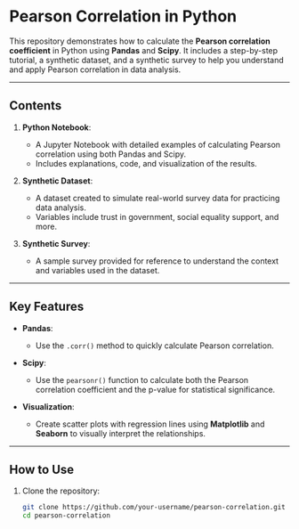 # Pearson Correlation in Python

This repository demonstrates how to calculate the **Pearson correlation coefficient** in Python using **Pandas** and **Scipy**. It includes a step-by-step tutorial, a synthetic dataset, and a synthetic survey to help you understand and apply Pearson correlation in data analysis.

---

## **Contents**
1. **Python Notebook**:
   - A Jupyter Notebook with detailed examples of calculating Pearson correlation using both Pandas and Scipy.
   - Includes explanations, code, and visualization of the results.

2. **Synthetic Dataset**:
   - A dataset created to simulate real-world survey data for practicing data analysis.
   - Variables include trust in government, social equality support, and more.

3. **Synthetic Survey**:
   - A sample survey provided for reference to understand the context and variables used in the dataset.

---

## **Key Features**
- **Pandas**:
  - Use the `.corr()` method to quickly calculate Pearson correlation.
  
- **Scipy**:
  - Use the `pearsonr()` function to calculate both the Pearson correlation coefficient and the p-value for statistical significance.

- **Visualization**:
  - Create scatter plots with regression lines using **Matplotlib** and **Seaborn** to visually interpret the relationships.

---

## **How to Use**
1. Clone the repository:
   ```bash
   git clone https://github.com/your-username/pearson-correlation.git
   cd pearson-correlation
